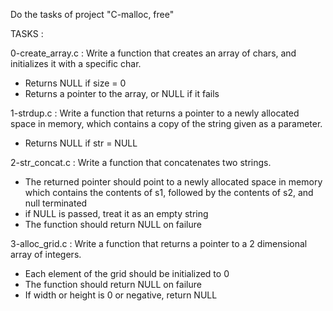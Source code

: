 Do the tasks of project "C-malloc, free"

TASKS :

0-create_array.c : Write a function that creates an array of chars, and initializes it with a specific char.
- Returns NULL if size = 0
- Returns a pointer to the array, or NULL if it fails

1-strdup.c : Write a function that returns a pointer to a newly allocated space in memory, which contains a copy of the string given as a parameter.
- Returns NULL if str = NULL

2-str_concat.c : Write a function that concatenates two strings.
- The returned pointer should point to a newly allocated space in memory which contains the contents of s1, followed by the contents of s2, and null terminated
- if NULL is passed, treat it as an empty string
- The function should return NULL on failure

3-alloc_grid.c : Write a function that returns a pointer to a 2 dimensional array of integers.
- Each element of the grid should be initialized to 0
- The function should return NULL on failure
- If width or height is 0 or negative, return NULL
